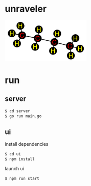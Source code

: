 # unraveler
<img src='docs/images/logo.png' width=256>

# run
## server
```
$ cd server
$ go run main.go
```

## ui
install dependencies
```
$ cd ui
$ npm install
```
launch ui
```
$ npm run start
```